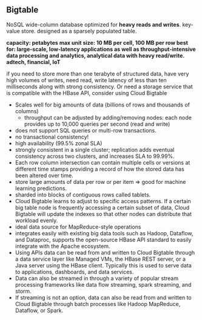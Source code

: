 ## Bigtable

NoSQL wide-column database optimized for **heavy reads and writes**. key-value store. designed as a sparsely populated table.

**capacity: petabytes
max unit size: 10 MB per cell, 100 MB per row
best for: large-scale, low-latency applications as well as throughput-intensive data processing and analytics, analytical data with heavy read/write. adtech, financial, IoT**

if you need to store more than one terabyte of structured data, have very high volumes of writes, need read, write latency of less than ten milliseconds along with strong consistency. Or need a storage service that is compatible with the HBase API, consider using Cloud Bigtable

- Scales well for big amounts of data (billions of rows and thousands of columns)
  - throughput can be adjusted by adding/removing nodes: each node provides up to 10,000 queries per second (read and write)
- does not support SQL queries or multi-row transactions.
- no transactional consistency!
- high availability (99.5% zonal SLA)
- strongly consistent in a single cluster; replication adds eventual consistency across two clusters, and increases SLA to 99.99%.
- Each row column intersection can contain multiple cells or versions at different time stamps providing a record of how the stored data has been altered over time.
- store large amounts of data per row or per item => good for machine learning predictions.
- sharded into blocks of contiguous rows called tablets.
- Cloud Bigtable learns to adjust to specific access patterns. If a certain big table node is frequently accessing a certain subset of data, Cloud Bigtable will update the indexes so that other nodes can distribute that workload evenly.
- ideal data source for MapReduce-style operations
- integrates easily with existing big data tools such as Hadoop, Dataflow, and Dataproc, supports the open-source HBase API standard to easily integrate with the Apache ecosystem.
- Using APIs data can be read from and written to Cloud Bigtable through a data service layer like Managed VMs, the HBase REST server, or a Java server using the HBase client. Typically this is used to serve data to applications, dashboards, and data services.
- Data can also be streamed in through a variety of popular stream processing frameworks like data flow streaming, spark streaming, and storm.
- If streaming is not an option, data can also be read from and written to Cloud Bigtable through batch processes like Hadoop MapReduce, Dataflow, or Spark.
